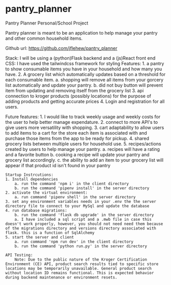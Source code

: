 # pantry_planner
 Pantry Planner Personal/School Project

Pantry planner is meant to be an application to help manage your pantry and other common household items. 

Github url: https://github.com/jflehew/pantry_planner

Stack: I will be using a (python)Flask backend and a (js)React front end 
CSS: I have used the tailwindcss framework for styling
Features:
    1. a pantry to show consumable items you have in your household and how many you have.
    2. A grocery list which automatically updates based on a threshold for each consumable item. 
        a. shopping will remove all items from your gorcery list automatically and update your pantry. 
        b. did not buy button will prevent item from updating and removing itself from the grocery list
    3. api  connection to kroger products (possibly locations) for the purpose of adding products and getting accurate prices
    4. Login and registration for all users. 

Future features:
    1. I would like to track weekly usage and weekly costs for the user to help better manage expendature.
    2. connect to more API's to give users more versatility with shopping. 
    3. cart adaptability to allow users to add items to a cart for the store each item is associated with and purchase those items from the app to be ready for pickup. 
    4. shared grocery lists between multiple users for household use. 
    5. recipes/actions created by users to help manage your pantry. 
        a. recipes will have a rating and a favorite button
        b. cooking a recipe will update your pantry and grocery list accordingly. 
        c. the ability to add an item to your grocery list will appear if that product id isn't found in your pantry
    
    Startup Instrcutions:
    1. Install dependencies 
        a. run the command 'npm i' in the client directory
        b. run the command 'pipenv install' in the server directory
    2. activate the virtual environment:
        a. run command 'pipenv shell' in the server directory
    3. set any environment variables needs in your .env the the server directory file to connect to your MySql and update the database
    4. run database migrations:
        b. run the command 'flask db upgrade' in the server directory
        a. I have included a sql script and a .mwb file in case this doesn't work properly, however, you should not need need them because of the migrations directory and versions directory associated with flask. this is a function of SqlAlchemy
    5. start the server and client
        a. run command 'npm run dev' in the client directory
        b. run the command 'python run.py' in the server directory

    API Testing:
        Note: Due to the public nature of the Kroger Certification Environment (CE) API, product search results tied to specific store locations may be temporarily unavailable. General product search without location ID remains functional. This is expected behavior during backend maintenance or environment resets.


